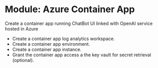 # Module: Azure Container App

Create a container app running ChatBot UI linked with OpenAI service hosted in Azure

- Create a container app log analytics workspace.
- Create a container app environment.
- Create a container app instance.
- Grant the container app access a the key vault for secret retrieval (optional).

<!-- BEGIN_TF_DOCS -->

<!-- END_TF_DOCS -->